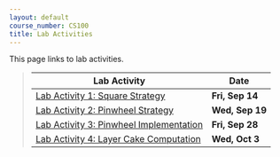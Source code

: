 ```yaml
---
layout: default
course_number: CS100
title: Lab Activities
---
```


This page links to lab activities.


> Lab Activity                                                                           |     Date    |
> -------------------------------------------------------------------------------------- | ----------- |
> [Lab Activity 1: Square Strategy](CPADS_Lab1.pdf)                                      | **Fri, Sep 14**  |
> [Lab Activity 2: Pinwheel Strategy](CPADS_Lab2.pdf)                                    | **Wed, Sep 19**  |
> [Lab Activity 3: Pinwheel Implementation](CPADS_Lab3.pdf)                              | **Fri, Sep 28**  |
> [Lab Activity 4: Layer Cake Computation](CPADS_Lab4.pdf)                               | **Wed, Oct 3**   |

<!--
> [Exam 1 Review: Diamond](CPADS_Exam1Review.pdf) <br> [Solution: Strategy](CPADS_Exam1Review_Strategy.pdf) <br> [Solution: Code](CPADS_Exam1Review_Code.py)  | **Oct 2**   |
> [Lab Activity 5: Pinwheel Functions](CPADS_Lab5.pdf) <br /> [pinwheelFunctions.py](src/pinwheelFunctions.py)   | **Oct 20** |
> [Lab Activity 6: Loop Exercises](CPADS_Lab6.pdf) <br /> [Lab 6 Solutions](CPADS_Lab6Sol.pdf)                   | **Oct 23** |
> [Lab Activity 7: Pyramid Strategy](CPADS_Lab7.pdf) <br /> [Lab 7 Solutions](CPADS_Lab7Sol.pdf)                 | **Oct 25** |
> [Lab Activity 8: Decisions](CPADS_Lab8.pdf) <br /> [Lab 8 Solutions](CPADS_Lab8Sol.pdf)                        | **Nov 3**  |
> [Lab Activity 9: Conditional Iteration](CPADS_Lab9.pdf) <br /> [Lab 9 Solutions](CPADS_Lab9Sol.pdf)            | **Nov 6**  |
-->